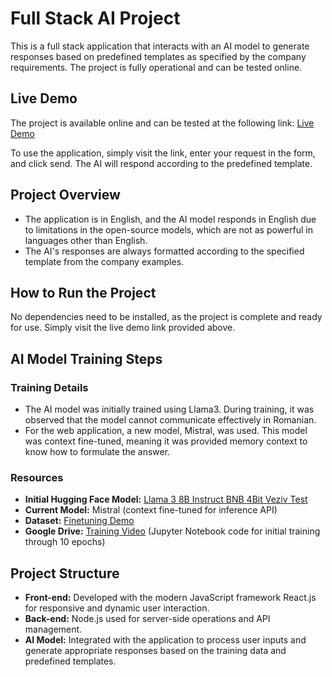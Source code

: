 # Full Stack AI Project

This is a full stack application that interacts with an AI model to generate responses based on predefined templates as specified by the company requirements. The project is fully operational and can be tested online.

## Live Demo

The project is available online and can be tested at the following link:
[Live Demo](https://lambent-stardust-6805e1.netlify.app/)

To use the application, simply visit the link, enter your request in the form, and click send. The AI will respond according to the predefined template.

## Project Overview

- The application is in English, and the AI model responds in English due to limitations in the open-source models, which are not as powerful in languages other than English.
- The AI's responses are always formatted according to the specified template from the company examples.

## How to Run the Project

No dependencies need to be installed, as the project is complete and ready for use. Simply visit the live demo link provided above.

## AI Model Training Steps

### Training Details

- The AI model was initially trained using Llama3. During training, it was observed that the model cannot communicate effectively in Romanian.
- For the web application, a new model, Mistral, was used. This model was context fine-tuned, meaning it was provided memory context to know how to formulate the answer.

### Resources

- **Initial Hugging Face Model:** [Llama 3 8B Instruct BNB 4Bit Veziv Test](https://huggingface.co/AlSaRobotics/llama-3-8b-Instruct-bnb-4bit-veziv-test)
- **Current Model:** Mistral (context fine-tuned for inference API)
- **Dataset:** [Finetuning Demo](https://huggingface.co/datasets/AlSaRobotics/finetuning_demo)
- **Google Drive:** [Training Video](https://drive.google.com/file/d/1sFaGpW1ta0mvwkYnUWeZanT8ZNkgd7vR/view?usp=drive_link) (Jupyter Notebook code for initial training through 10 epochs)

## Project Structure

- **Front-end:** Developed with the modern JavaScript framework React.js for responsive and dynamic user interaction.
- **Back-end:** Node.js used for server-side operations and API management.
- **AI Model:** Integrated with the application to process user inputs and generate appropriate responses based on the training data and predefined templates.
